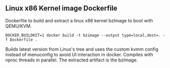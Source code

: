 ## Linux x86 Kernel image Dockerfile

Dockerfile to build and extract a linux x86 kernel bzImage to boot with QEMU/KVM.

```DOCKER_BUILDKIT=1 docker build -t bzimage --output type=local,dest=. -f Dockerfile .```

Builds latest version from Linus's tree and uses the custom kvmm config instead of menuconfig to avoid UI interaction in docker.
Compiles with nproc threads in parallel.
The extracted artifact is the bzImage.
